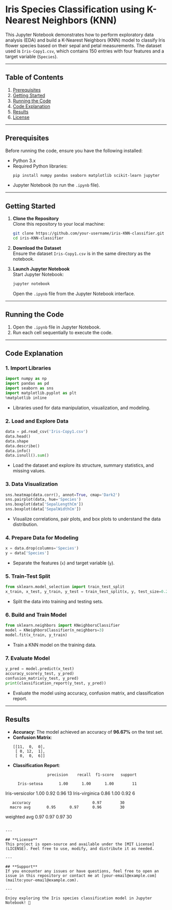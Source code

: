 # Iris Species Classification using K-Nearest Neighbors (KNN)

This Jupyter Notebook demonstrates how to perform exploratory data analysis (EDA) and build a K-Nearest Neighbors (KNN) model to classify Iris flower species based on their sepal and petal measurements. The dataset used is `Iris-Copy1.csv`, which contains 150 entries with four features and a target variable (`Species`).

---

## **Table of Contents**
1. [Prerequisites](#prerequisites)
2. [Getting Started](#getting-started)
3. [Running the Code](#running-the-code)
4. [Code Explanation](#code-explanation)
5. [Results](#results)
6. [License](#license)

---

## **Prerequisites**
Before running the code, ensure you have the following installed:
- Python 3.x
- Required Python libraries:
  ```bash
  pip install numpy pandas seaborn matplotlib scikit-learn jupyter
  ```
- Jupyter Notebook (to run the `.ipynb` file).

---

## **Getting Started**
1. **Clone the Repository**  
   Clone this repository to your local machine:
   ```bash
   git clone https://github.com/your-username/iris-KNN-classifier.git
   cd iris-KNN-classifier
   ```

2. **Download the Dataset**  
   Ensure the dataset `Iris-Copy1.csv` is in the same directory as the notebook.

3. **Launch Jupyter Notebook**  
   Start Jupyter Notebook:
   ```bash
   jupyter notebook
   ```
   Open the `.ipynb` file from the Jupyter Notebook interface.

---

## **Running the Code**
1. Open the `.ipynb` file in Jupyter Notebook.
2. Run each cell sequentially to execute the code.

---

## **Code Explanation**
### **1. Import Libraries**
```python
import numpy as np
import pandas as pd
import seaborn as sns
import matplotlib.pyplot as plt
%matplotlib inline
```
- Libraries used for data manipulation, visualization, and modeling.

### **2. Load and Explore Data**
```python
data = pd.read_csv('Iris-Copy1.csv')
data.head()
data.shape
data.describe()
data.info()
data.isnull().sum()
```
- Load the dataset and explore its structure, summary statistics, and missing values.

### **3. Data Visualization**
```python
sns.heatmap(data.corr(), annot=True, cmap='Dark2')
sns.pairplot(data, hue='Species')
sns.boxplot(data['SepalLengthCm'])
sns.boxplot(data['SepalWidthCm'])
```
- Visualize correlations, pair plots, and box plots to understand the data distribution.

### **4. Prepare Data for Modeling**
```python
x = data.drop(columns='Species')
y = data['Species']
```
- Separate the features (`x`) and target variable (`y`).

### **5. Train-Test Split**
```python
from sklearn.model_selection import train_test_split
x_train, x_test, y_train, y_test = train_test_split(x, y, test_size=0.2, random_state=0)
```
- Split the data into training and testing sets.

### **6. Build and Train Model**
```python
from sklearn.neighbors import KNeighborsClassifier
model = KNeighborsClassifier(n_neighbors=3)
model.fit(x_train, y_train)
```
- Train a KNN model on the training data.

### **7. Evaluate Model**
```python
y_pred = model.predict(x_test)
accuracy_score(y_test, y_pred)
confusion_matrix(y_test, y_pred)
print(classification_report(y_test, y_pred))
```
- Evaluate the model using accuracy, confusion matrix, and classification report.

---

## **Results**
- **Accuracy**: The model achieved an accuracy of **96.67%** on the test set.
- **Confusion Matrix**:
  ```
  [[11,  0,  0],
   [ 0, 12,  1],
   [ 0,  0,  6]]
  ```
- **Classification Report**:
  ```
                 precision    recall  f1-score   support

    Iris-setosa       1.00      1.00      1.00        11
Iris-versicolor       1.00      0.92      0.96        13
 Iris-virginica       0.86      1.00      0.92         6

       accuracy                           0.97        30
      macro avg       0.95      0.97      0.96        30
   weighted avg       0.97      0.97      0.97        30
  ```

---

## **License**
This project is open-source and available under the [MIT License](LICENSE). Feel free to use, modify, and distribute it as needed.

---

## **Support**
If you encounter any issues or have questions, feel free to open an issue in this repository or contact me at [your-email@example.com](mailto:your-email@example.com).

---

Enjoy exploring the Iris species classification model in Jupyter Notebook! 🌸
